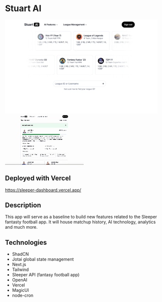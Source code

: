 # Stuart AI

![Homescreen](./public/homescreen.png)
![PlayerCompare](./public/playerCompare09122024.gif)

## Deployed with Vercel

https://sleeper-dashboard.vercel.app/

## Description

This app will serve as a baseline to build new features related to the Sleeper fantasty football app. It will house matchup history, AI technology, analytics and much more.

## Technologies

- ShadCN
- Jotai global state management
- Next.js
- Tailwind
- Sleeper API (fantasy football app)
- OpenAI
- Vercel
- MagicUI
- node-cron
